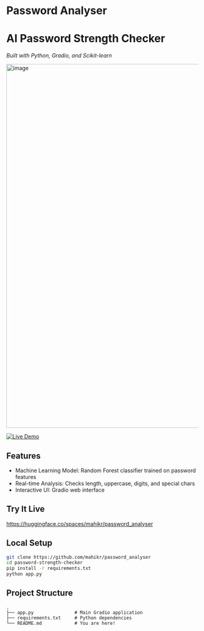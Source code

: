 # Password Analyser
# AI Password Strength Checker  
*Built with Python, Gradio, and Scikit-learn* 

<img width="953" alt="image" src="https://github.com/user-attachments/assets/a112eef9-79bf-46a6-bcdf-9d4fac2b7446" />

[![Live Demo](https://img.shields.io/badge/🔗_Live_Demo-FFD21F?style=for-the-badge&logo=huggingface&logoColor=white)](https://huggingface.co/spaces/mahikr/password_analyser)

## Features  
- Machine Learning Model: Random Forest classifier trained on password features  
- Real-time Analysis: Checks length, uppercase, digits, and special chars  
- Interactive UI: Gradio web interface  


##  Try It Live  
https://huggingface.co/spaces/mahikr/password_analyser

## Local Setup  
```bash
git clone https://github.com/mahikr/password_analyser
cd password-strength-checker
pip install -r requirements.txt
python app.py
```
##  Project Structure  
```
.
├── app.py               # Main Gradio application
├── requirements.txt     # Python dependencies
└── README.md            # You are here!
```

